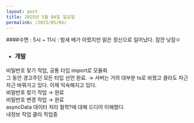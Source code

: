 ```yaml
---
layout: post
title: 2025년 5월 04일 일요일
permalink: /2025/05/04/
---
```

####수면 : 	5시 ~ 11시 : 밤새 배가 아팠지만 맑은 정신으로 일어났다. 잠깐 낮잠ㅇ<br/>
* ### 개발<br/>
비밀번호 찾기 작업, 공통 타입 import로 모듈화<br/>
그 동안 경고주던 모든 타입 선언 완료. → 서버는 거의 대부분 ts로 바꿨고 클라도 차근차근 바꿔가고 있다. 이제 익숙해지고 있다.<br/>
비밀번호 찾기 작업 → 완료<br/>
비밀번호 변경 작업 → 완료<br/>
asyncData 데이터 처리 철학?에 대해 드디어 이해했다.<br/>
내정보 작업 클라 작업중